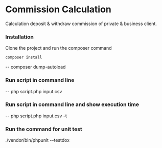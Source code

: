 # Commission Calculation
Calculation deposit &amp; withdraw commission of private &amp; business client.

### Installation 
Clone the project and run the composer command

```composer install```

-- composer dump-autoload
### Run script in command line
-- php script.php input.csv
### Run script in command line and show execution time
-- php script.php input.csv -t

### Run the command for unit test
./vendor/bin/phpunit --testdox
